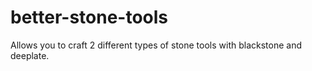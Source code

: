 # better-stone-tools
 Allows you to craft 2 different types of stone tools with blackstone and deeplate.
